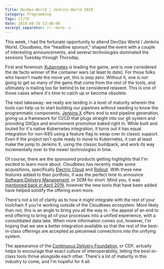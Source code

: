 ```yaml
---
Title: DevOps World | Jenkins World 2019
Category: Programming
Tags: CI/CD
date: 2019-08-18 13:48:00
excerpt_separator: <!--more-->
---
```


This week, I had the fortunate opportunity to attend DevOps World / Jenkins World. Cloudbees, the "headline sponsor," shaped the event with a couple of interesting announcements, and several technologies dominated the sessions Tuesday through Thursday.

<!--more-->

First and foremost: [Kubernetes](https://kubernetes.io/) is leading the game, and is now considered the de facto winner of the container wars (at least to date). For those folks who haven't made the move yet, this is step zero. Without it, one is not going to get so many of the gains that come from the rest of the tools, and ultimately is trailing too far behind to be considered relavent. This is one of those cases where it's time to catch up or become obsolete.

The next takeaway: we really are landing in a level of maturity wherein the tools can help us to start building our pipelines without needing to know the programmatic components. [Jenkins X](https://jenkins-x.io/) offers end to end pipeline generation, giving us a framework for CI/CD that plugs straight into our git system and providing GitOps and environment promotion baked right in. While built and touted for it's native Kubernetes integration, it turns out it has equal integration for non-K8S using a feature flag to swap over to classic support. Even if the project isn't quite ready to move to Kubernetes, it can at least make the jump to Jenkins X, using the classic buildpack, and work its way incrementally over to the newer technologies in time.

Of course, there are the sponsored products getting highlights that I'm excited to learn more about. Cloudbees has recently made some acquisitions, specifically [Electric Cloud](https://electric-cloud.com/) and [Rollout](https://rollout.io/). With these new features added to their portfolio, it was the perfect time to announce [Software Delivery Management](https://www.cloudbees.com/press/cloudbees-presents-software-delivery-management-sdm-vision-turning-software-delivery-core), or SDM for short. Mind you, it was [mentioned back in April 2019](https://www.cloudbees.com/blog/introducing-software-delivery-management), however the new tools that have been added have helped solidify the offering even more.

There's not a lot of clarity as to how it might integrate with the rest of your toolchain if you're working outside of the Cloudbees ecosystem. More likely than not, this is an angle to bring you all the way in - the appeal of an end to end offering to bring all of your processes into a unified experience, with a consoldiated data lake. When more information comes out, however, I'm hoping that we see a better integration available so that the rest of the best-in-class offerings are accepted as piecemeal connections into the unifying system.

The appearance of the [Continuous Delivery Foundation](https://cd.foundation/), or CDF, actually helps to encourage that exact culture of interoperability, letting the best-in-class tools thrive alongside each other. There's a lot of maturity in this industry to come, and I'm hopeful for it all.
